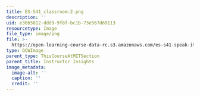```yaml
---
title: ES-S41_classroom-2.png
description: ''
uid: e36b5812-ddd9-9f8f-bc1b-73e567d69113
resourcetype: Image
file_type: image/png
file: >-
  https://open-learning-course-data-rc.s3.amazonaws.com/es-s41-speak-italian-with-your-mouth-full-spring-2012/e36b5812ddd99f8fbc1b73e567d69113_ES-S41_classroom-2.png
type: OCWImage
parent_type: ThisCourseAtMITSection
parent_title: Instructor Insights
image_metadata:
  image-alt: ''
  caption: ''
  credit: ''
---
```

